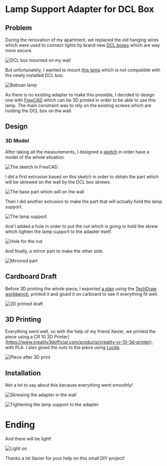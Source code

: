# Lamp Support Adapter for DCL Box

## Problem

During the renovation of my apartment, we replaced the old hanging wires which were used to connect lights by brand new [DCL boxes](https://www.leroymerlin.fr/produits/electricite-domotique/interrupteur-et-prise/boite-encastrement/kit-applique-dcl-parois-pleins-legrand-82203701.html) which are way more secure. 

![DCL box mounted on my wall](images/DCL_Box.jpg)

But unfortunately, I wanted to mount [this lamp](https://www.leroymerlin.fr/produits/decoration-eclairage/luminaire-interieur/spot/spot-deco/spot-patere-naturel-metal-bois-clair-brilliant-babsan-79939475.html) which is not compatible with the newly installed DCL box.

![Babsan lamp](images/Babsan_Lamp.jpg)

As there is no existing adapter to make this possible, I decided to design one with [FreeCAD](https://www.freecadweb.org/) which can be 3D printed in order to be able to use this lamp. The main constraint was to 
rely on the existing screws which are holding the DCL box on the wall. 


## Design

### 3D Model

After taking all the measurements, I designed a [sketch](https://wiki.freecadweb.org/Sketcher_Workbench) in order have a model of the whole situation.

![The sketch in FreeCAD](images/FreeCAD_Sketch.png).

I did a first extrusion based on this sketch in order to obtain the part which will be skrewed on the wall by the DCL box skrews. 

![The base part which will on the wall](images/FreeCAD-Step_2.png)

Then I did another extrusion to make the part that will actually hold the lamp support.

![The lamp support ](images/FreeCAD-Step_3.png)

And I added a hole in order to put the nut which is going to hold the skrew which tighten the lamp support to the adapter itself. 

![Hole for the nut](images/FreeCAD-Step_4.png)

And finally, a mirror part to make the other side.

![Mirrored part](images/FreeCAD-Step_5.png)


## Cardboard Draft

Before 3D printing the whole piece, I exported [a plan](Plan.pdf) using the [TechDraw workbench](https://wiki.freecadweb.org/TechDraw_Module), printed it and glued it on carboard to see if everything fit well. 

![2D printed draft](images/2D_Printed_Draft.jpg)

## 3D Printing

Everything went well, so with the help of my friend Xavier, we printed the piece using a CR 10 3D Printer](https://www.creality3dofficial.com/products/creality-cr-10-3d-printer), with PLA. I also glued the nuts to the piece using [Locite](https://www.amazon.fr/gp/product/B0000WRNVW/ref=ppx_yo_dt_b_asin_title_o00_s00?ie=UTF8&psc=1). 

![Piece after 3D print](images/3D_Printed_Piece.jpg)

## Installation

Not a lot to say about this because everything went smoothly! 

![Skrewing the adapter in the wall](images/Installation-Step_1.jpg)

![Tightening the lamp support to the adapter](images/Installation-Step_2.jpg)

# Ending

And there will be light! 

![Light on](images/Light_On.jpg)

Thanks a lot Xavier for your help on this small DIY project!

